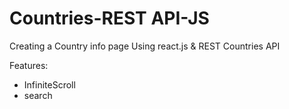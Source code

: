 # Countries-REST API-JS

Creating a Country info page Using react.js & REST Countries API

Features:
- InfiniteScroll
- search
